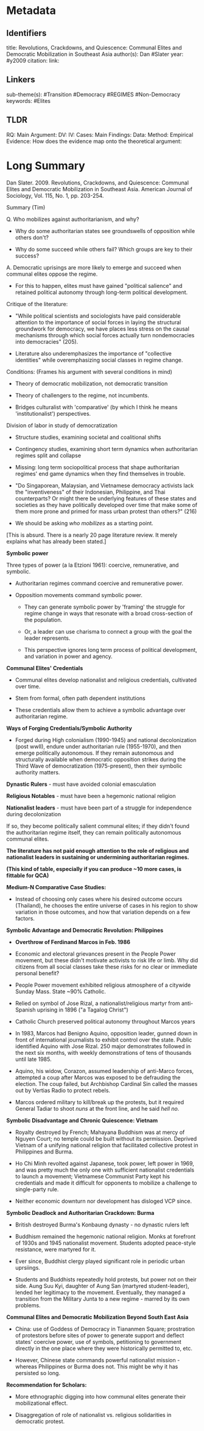 # Metadata
## Identifiers
title: Revolutions, Crackdowns, and Quiescence: Communal Elites and Democratic Mobilization in Southeast Asia
author(s): Dan #Slater
year: #y2009
citation:
link:

## Linkers

sub-theme(s): #Transition #Democracy #REGIMES #Non-Democracy 
keywords: #Elites

## TLDR

RQ:
Main Argument:
DV:
IV:
Cases:
Main Findings:
Data:
Method:
Empirical Evidence: 
How does the evidence map onto the theoretical argument: 

# Long Summary

Dan Slater. 2009. Revolutions, Crackdowns, and Quiescence: Communal
Elites and Democratic Mobilization in Southeast Asia. American Journal
of Sociology, Vol. 115, No. 1, pp. 203-254.

Summary (Tim)

Q. Who mobilizes against authoritarianism, and why?

-   Why do some authoritarian states see groundswells of opposition
    while others don't?

-   Why do some succeed while others fail? Which groups are key to their
    success?

A. Democratic uprisings are more likely to emerge and succeed when
communal elites oppose the regime.

-   For this to happen, elites must have gained "political salience" and
    retained political autonomy through long-term political development.

Critique of the literature:

-   "While political scientists and sociologists have paid considerable
    attention to the importance of social forces in laying the
    structural groundwork for democracy, we have places less stress on
    the causal mechanisms through which social forces actually turn
    nondemocracies into democracies" (205).

-   Literature also underemphasizes the importance of "collective
    identities" while overemphasizing social classes in regime change.

Conditions: (Frames his argument with several conditions in mind)

-   Theory of democratic mobilization, not democratic transition

-   Theory of challengers to the regime, not incumbents.

-   Bridges culturalist with 'comparative' (by which I think he means
    'institutionalist') perspectives.

Division of labor in study of democratization

-   Structure studies, examining societal and coalitional shifts

-   Contingency studies, examining short term dynamics when
    authoritarian regimes split and collapse

-   Missing: long term sociopolitical process that shape authoritarian
    regimes' end game dynamics when they find themselves in trouble.

-   "Do Singaporean, Malaysian, and Vietnamese democracy activists lack
    the "inventiveness" of their Indonesian, Philippine, and Thai
    counterparts? Or might there be underlying features of these states
    and societies as they have politically developed over time that make
    some of them more prone and primed for mass urban protest than
    others?" (216)

-   We should be asking *who* *mobilizes* as a starting point.

\[This is absurd. There is a nearly 20 page literature review. It merely
explains what has already been stated.\]

**Symbolic power**

Three types of power (a la Etzioni 1961): coercive, remunerative, and
symbolic.

-   Authoritarian regimes command coercive and remunerative power.

-   Opposition movements command symbolic power.

    -   They can generate symbolic power by 'framing' the struggle for
        regime change in ways that resonate with a broad cross-section
        of the population.

    -   Or, a leader can use charisma to connect a group with the goal
        the leader represents.

    -   This perspective ignores long term process of political
        development, and variation in power and agency.

**Communal Elites' Credentials**

-   Communal elites develop nationalist and religious credentials,
    cultivated over time.

-   Stem from formal, often path dependent institutions

-   These credentials allow them to achieve a symbolic advantage over
    authoritarian regime.

**Ways of Forging Credentials/Symbolic Authority**

-   Forged during High colonialism (1990-1945) and national
    decolonization (post wwII), endure under authoritarian rule
    (1955-1970), and then emerge politically autonomous. If they remain
    autonomous and structurally available when democratic opposition
    strikes during the Third Wave of democratization (1975-present),
    then their symbolic authority matters.

**Dynastic Rulers** - must have avoided colonial emasculation

**Religious Notables** - must have been a hegemonic national religion

**Nationalist leaders** - must have been part of a struggle for
independence during decolonization

If so, they become politically salient communal elites; if they didn't
found the authoritarian regime itself, they can remain politically
autonomous communal elites.

**The literature has not paid enough attention to the role of religious
and nationalist leaders in sustaining or undermining authoritarian
regimes.**


**(This kind of table, especially if you can produce \~10 more cases, is
fittable for QCA)**

**Medium-N Comparative Case Studies:**

-   Instead of choosing only cases where his desired outcome occurs
    (Thailand), he chooses the entire universe of cases in his region to
    show variation in those outcomes, and how that variation depends on
    a few factors.

**Symbolic Advantage and Democratic Revolution: Philippines**

-   **Overthrow of Ferdinand Marcos in Feb. 1986**

<!-- -->

-   Economic and electoral grievances present in the People Power
    movement, but these didn't motivate activists to risk life or limb.
    Why did citizens from all social classes take these risks for no
    clear or immediate personal benefit?

-   People Power movement exhibited religious atmosphere of a citywide
    Sunday Mass. State \~90% Catholic.

-   Relied on symbol of Jose Rizal, a nationalist/religious martyr from
    anti-Spanish uprising in 1896 ("a Tagalog Christ")

-   Catholic Church preserved political autonomy throughout Marcos years

-   In 1983, Marcos had Benigno Aquino, opposition leader, gunned down
    in front of international journalists to exhibit control over the
    state. Public identified Aquino with Jose Rizal. 250 major
    demonstrates followed in the next six months, with weekly
    demonstrations of tens of thousands until late 1985.

-   Aquino, his widow, Corazon, assumed leadership of anti-Marco forces,
    attempted a coup after Marcos was exposed to be defrauding the
    election. The coup failed, but Archbishop Cardinal Sin called the
    masses out by Vertias Radio to protect rebels.

-   Marcos ordered military to kill/break up the protests, but it
    required General Tadiar to shoot *nuns* at the front line, and he
    said *hell no.*

**Symbolic Disadvantage and Chronic Quiescence: Vietnam**

-   Royalty destroyed by French; Mahayana Buddhism was at mercy of
    Nguyen Court; no temple could be built without its permission.
    Deprived Vietnam of a unifying national religion that facilitated
    collective protest in Philippines and Burma.

-   Ho Chi Minh revolted against Japanese, took power, left power in
    1969, and was pretty much the only one with sufficient nationalist
    credentials to launch a movement; Vietnamese Communist Party kept
    his credentials and made it difficult for opponents to mobilize a
    challenge to single-party rule.

-   Neither economic downturn nor development has disloged VCP since.

**Symbolic Deadlock and Authoritarian Crackdown: Burma**

-   British destroyed Burma's Konbaung dynasty - no dynastic rulers left

-   Buddhism remained the hegemonic national religion. Monks at
    forefront of 1930s and 1945 nationalist movement. Students adopted
    peace-style resistance, were martyred for it.

-   Ever since, Buddhist clergy played significant role in periodic
    urban uprsiings.

-   Students and Buddhists repeatedly hold protests, but power not on
    their side. Aung Suu Kyi, daughter of Aung San (martyred
    student-leader), lended her legitimacy to the movement. Eventually,
    they managed a transition from the Military Junta to a new regime -
    marred by its own problems.

**Communal Elites and Democratic Mobilization Beyond South East Asia**

-   China: use of Goddess of Democracy in Tiananmen Square; prostration
    of protestors before sites of power to generate support and deflect
    states' coercive power, use of symbols, petitioning to government
    directly in the one place where they were historically permitted to,
    etc.

-   However, Chinese state commands powerful nationalist mission -
    whereas Philippines or Burma does not. This might be why it has
    persisted so long.

**Recommendation for Scholars:**

-   More ethnographic digging into how communal elites generate their
    mobilizational effect.

-   Disaggregation of role of nationalist vs. religious solidarities in
    democratic protest.
